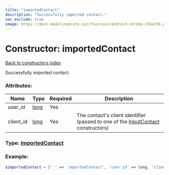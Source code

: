 ```yaml
---
title: "importedContact"
description: "Successfully imported contact."
nav_exclude: true
image: https://docs.madelineproto.xyz/favicons/android-chrome-256x256.png
---
```

# Constructor: importedContact  
[Back to constructors index](index.md)



Successfully imported contact.

### Attributes:

| Name     |    Type       | Required | Description |
|----------|---------------|----------|-------------|
|user\_id|[long](../types/long.md) | Yes|
|client\_id|[long](../types/long.md) | Yes|The contact's client identifier (passed to one of the [InputContact](../types/InputContact.md) constructors)|



### Type: [ImportedContact](../types/ImportedContact.md)


### Example:

```php
$importedContact = ['_' => 'importedContact', 'user_id' => long, 'client_id' => long];
```  
